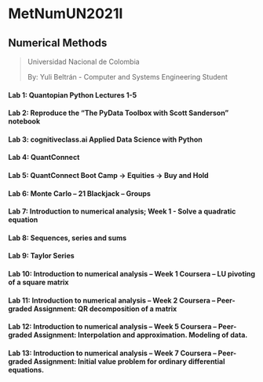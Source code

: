 # MetNumUN2021I
## Numerical Methods
> Universidad Nacional de Colombia
>
> By: Yuli Beltrán - Computer and Systems Engineering Student

#### Lab 1:  Quantopian Python Lectures 1-5
#### Lab 2:  Reproduce the “The PyData Toolbox with Scott Sanderson” notebook
#### Lab 3:  cognitiveclass.ai Applied Data Science with Python
#### Lab 4: QuantConnect
#### Lab 5:  QuantConnect Boot Camp -> Equities -> Buy and Hold
#### Lab 6:  Monte Carlo – 21 Blackjack – Groups
#### Lab 7:  Introduction to numerical analysis; Week 1 - Solve a quadratic equation
#### Lab 8:  Sequences, series and sums
#### Lab 9:  Taylor Series
#### Lab 10: Introduction to numerical analysis – Week 1 Coursera – LU pivoting of a square matrix
#### Lab 11: Introduction to numerical analysis – Week 2 Coursera – Peer-graded Assignment: QR decomposition of a matrix
#### Lab 12: Introduction to numerical analysis – Week 5 Coursera – Peer-graded Assignment: Interpolation and approximation. Modeling of data.
#### Lab 13: Introduction to numerical analysis – Week 7 Coursera – Peer-graded Assignment: Initial value problem for ordinary differential equations.
